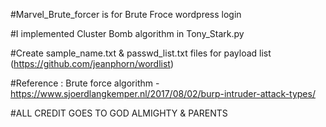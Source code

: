 #Marvel_Brute_forcer is for Brute Froce wordpress login 

#I implemented Cluster Bomb algorithm in Tony_Stark.py

#Create sample_name.txt & passwd_list.txt files for payload list (https://github.com/jeanphorn/wordlist)

#Reference : Brute force algorithm - https://www.sjoerdlangkemper.nl/2017/08/02/burp-intruder-attack-types/

#ALL CREDIT GOES TO GOD ALMIGHTY & PARENTS
